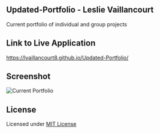 ## Updated-Portfolio - Leslie Vaillancourt
Current portfolio of individual and group projects

## Link to Live Application
https://lvaillancourt8.github.io/Updated-Portfolio/

## Screenshot
![Current Portfolio](https://user-images.githubusercontent.com/55712456/128961484-c9c2cb15-5b1a-436f-abb4-ea9b9e863f8e.png)


## License
Licensed under [MIT License](LICENSE)
